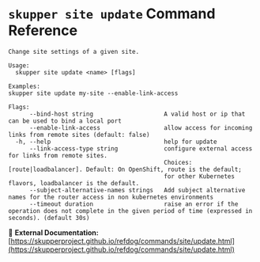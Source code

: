 # `skupper site update` Command Reference

```
Change site settings of a given site.

Usage:
  skupper site update <name> [flags]

Examples:
skupper site update my-site --enable-link-access

Flags:
      --bind-host string                    A valid host or ip that can be used to bind a local port
      --enable-link-access                  allow access for incoming links from remote sites (default: false)
  -h, --help                                help for update
      --link-access-type string             configure external access for links from remote sites.
                                            Choices: [route|loadbalancer]. Default: On OpenShift, route is the default; 
                                            for other Kubernetes flavors, loadbalancer is the default.
      --subject-alternative-names strings   Add subject alternative names for the router access in non kubernetes environments
      --timeout duration                    raise an error if the operation does not complete in the given period of time (expressed in seconds). (default 30s)
```

🔗 **External Documentation:** [https://skupperproject.github.io/refdog/commands/site/update.html](https://skupperproject.github.io/refdog/commands/site/update.html)

